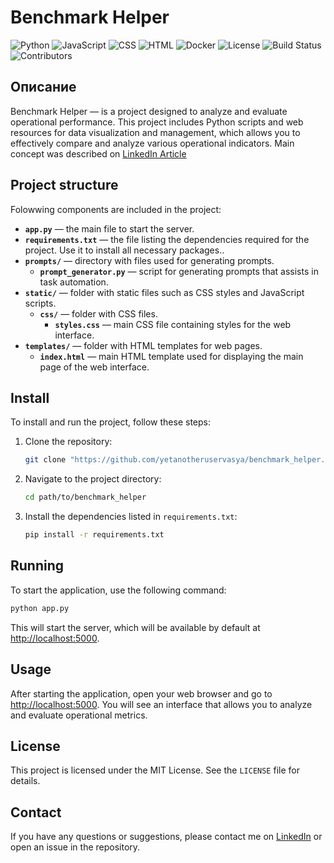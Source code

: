 # Benchmark Helper
![Python](https://img.shields.io/badge/language-Python-blue)
![JavaScript](https://img.shields.io/badge/Language-JavaScript-yellow)
![CSS](https://img.shields.io/badge/Language-CSS-blue)
![HTML](https://img.shields.io/badge/Language-HTML-orange)
![Docker](https://img.shields.io/docker/v/USERNAME/IMAGE_NAME?label=version)
![License](https://img.shields.io/badge/License-Apache%202.0-blue)
![Build Status](https://img.shields.io/github/actions/workflow/status/yetanotheruservasya/benchmark_helper/app.yml?branch=main)
![Contributors](https://img.shields.io/github/contributors/yetanotheruservasya/benchmark_helper)
 
## Описание

Benchmark Helper — is a project designed to analyze and evaluate operational performance. This project includes Python scripts and web resources for data visualization and management, which allows you to effectively compare and analyze various operational indicators.
Main concept was described on [LinkedIn Article](https://www.linkedin.com/pulse/personal-assistant-coo-pmo-project-description-vasiliy-fadeev-ahfle/?trackingId=FsScFlp6ThGZHjvjtrf0lA%3D%3D)

## Project structure

Folowwing components are included in the project:

- **`app.py`** — the main file to start the server.
- **`requirements.txt`** — the file listing the dependencies required for the project. Use it to install all necessary packages..
- **`prompts/`** — directory with files used for generating prompts.
    - **`prompt_generator.py`** — script for generating prompts that assists in task automation.
- **`static/`** — folder with static files such as CSS styles and JavaScript scripts.
  - **`css/`** — folder with CSS files.
    - **`styles.css`** — main CSS file containing styles for the web interface.
- **`templates/`** — folder with HTML templates for web pages.
    - **`index.html`** — main HTML template used for displaying the main page of the web interface.

## Install

To install and run the project, follow these steps:

1. Clone the repository:

    ```bash
    git clone "https://github.com/yetanotheruservasya/benchmark_helper.git"
    ```

2. Navigate to the project directory:

    ```bash
    cd path/to/benchmark_helper
    ```

3. Install the dependencies listed in `requirements.txt`:

    ```bash
    pip install -r requirements.txt
    ```

## Running

To start the application, use the following command:

```bash
python app.py
```

This will start the server, which will be available by default at [http://localhost:5000](http://localhost:5000).

## Usage

After starting the application, open your web browser and go to [http://localhost:5000](http://localhost:5000). You will see an interface that allows you to analyze and evaluate operational metrics.


## License

This project is licensed under the MIT License. See the `LICENSE` file for details.


## Contact

If you have any questions or suggestions, please contact me on [LinkedIn](https://www.linkedin.com/in/vasiliy-fadeev-b2b-product-management-iot-mes/) or open an issue in the repository.

